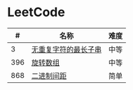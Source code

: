 LeetCode
========

| #   | 名称                                                                                             | 难度  |
|-----|------------------------------------------------------------------------------------------------|-----|
| 3   | [无重复字符的最长子串](https://leetcode-cn.com/problems/longest-substring-without-repeating-characters/) | 中等  |
| 396 | [旋转数组](https://leetcode-cn.com/problems/rotate-function/)                                      | 中等  |
| 868 | [二进制间距](https://leetcode-cn.com/problems/binary-gap/)                                      | 简单  |
